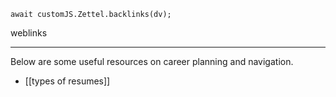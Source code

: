 
```dataviewjs
await customJS.Zettel.backlinks(dv);
```
weblinks 
___
Below are some useful resources on career planning and navigation.

- [[types of resumes]]

